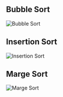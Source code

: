 ## Bubble Sort

![Bubble Sort](https://user-images.githubusercontent.com/35892492/66767492-70051680-ee65-11e9-887d-d3e2a3ac13ba.jpg)

## Insertion Sort

![Insertion Sort](https://user-images.githubusercontent.com/35892492/66712280-3215ce80-ed4f-11e9-83df-7861f5153fd0.jpg)

## Marge Sort

![Marge Sort](https://user-images.githubusercontent.com/35892492/66712442-8c179380-ed51-11e9-8ee1-d75895c3ed23.jpg)
